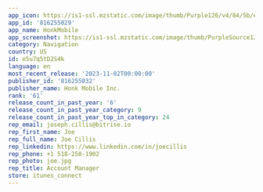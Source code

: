 ```yaml
---
app_icon: https://is1-ssl.mzstatic.com/image/thumb/Purple126/v4/84/5b/e5/845be515-15f5-4e7b-8de2-b57d63322bc6/AppIcon-0-1x_U007emarketing-0-10-0-85-220.png/1024x1024bb.png
app_id: '816255029'
app_name: HonkMobile
app_screenshot: https://is1-ssl.mzstatic.com/image/thumb/PurpleSource124/v4/b9/33/26/b93326d5-89de-ab18-8044-e1ce66b09cb7/3b1fbca8-3809-412b-b5be-0aaf76160d15_Splash_1.png/1242x2688bb.png
category: Navigation
country: US
id: e5u7q5tD2S4k
language: en
most_recent_release: '2023-11-02T00:00:00'
publisher_id: '816255032'
publisher_name: Honk Mobile Inc.
rank: '61'
release_count_in_past_year: '6'
release_count_in_past_year_category: 9
release_count_in_past_year_top_in_category: 24
rep_email: joseph.cillis@bitrise.io
rep_first_name: Joe
rep_full_name: Joe Cillis
rep_linkedin: https://www.linkedin.com/in/joecillis
rep_phone: +1 518-258-1902
rep_photo: joe.jpg
rep_title: Account Manager
store: itunes_connect
---
```

